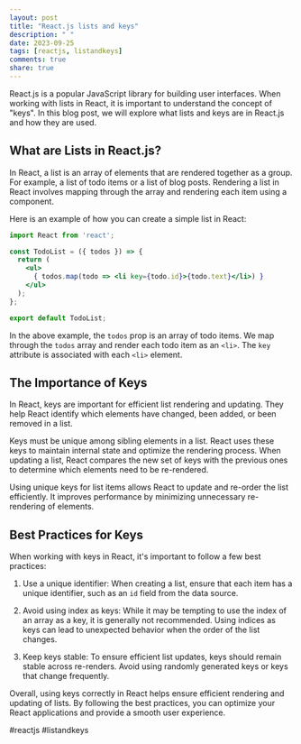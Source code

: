 ```yaml
---
layout: post
title: "React.js lists and keys"
description: " "
date: 2023-09-25
tags: [reactjs, listandkeys]
comments: true
share: true
---
```


React.js is a popular JavaScript library for building user interfaces. When working with lists in React, it is important to understand the concept of "keys". In this blog post, we will explore what lists and keys are in React.js and how they are used.

## What are Lists in React.js?

In React, a list is an array of elements that are rendered together as a group. For example, a list of todo items or a list of blog posts. Rendering a list in React involves mapping through the array and rendering each item using a component.

Here is an example of how you can create a simple list in React:

```jsx
import React from 'react';

const TodoList = ({ todos }) => {
  return (
    <ul>
      { todos.map(todo => <li key={todo.id}>{todo.text}</li>) }
    </ul>
  );
};

export default TodoList;
```

In the above example, the `todos` prop is an array of todo items. We map through the `todos` array and render each todo item as an `<li>`. The `key` attribute is associated with each `<li>` element.

## The Importance of Keys

In React, keys are important for efficient list rendering and updating. They help React identify which elements have changed, been added, or been removed in a list.

Keys must be unique among sibling elements in a list. React uses these keys to maintain internal state and optimize the rendering process. When updating a list, React compares the new set of keys with the previous ones to determine which elements need to be re-rendered.

Using unique keys for list items allows React to update and re-order the list efficiently. It improves performance by minimizing unnecessary re-rendering of elements.

## Best Practices for Keys

When working with keys in React, it's important to follow a few best practices:

1. Use a unique identifier: When creating a list, ensure that each item has a unique identifier, such as an `id` field from the data source.

2. Avoid using index as keys: While it may be tempting to use the index of an array as a key, it is generally not recommended. Using indices as keys can lead to unexpected behavior when the order of the list changes.

3. Keep keys stable: To ensure efficient list updates, keys should remain stable across re-renders. Avoid using randomly generated keys or keys that change frequently.

Overall, using keys correctly in React helps ensure efficient rendering and updating of lists. By following the best practices, you can optimize your React applications and provide a smooth user experience.

#reactjs #listandkeys